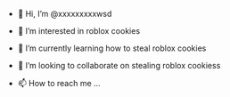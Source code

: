 - 👋 Hi, I’m @xxxxxxxxxwsd
- 👀 I’m interested in roblox cookies
- 🌱 I’m currently learning how to steal roblox cookies
- 💞️ I’m looking to collaborate on stealing roblox cookiess
  
- 📫 How to reach me ...

<!---
xxxxxxxxxwsd/xxxxxxxxxwsd is a ✨ special ✨ repository because its `README.md` (this file) appears on your GitHub profile.
You can click the Preview link to take a look at your changes.
--->
